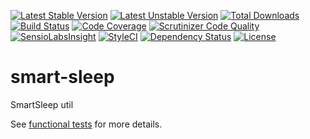 [![Latest Stable Version](https://poser.pugx.org/anime-db/smart-sleep/v/stable.png)](https://packagist.org/packages/anime-db/smart-sleep)
[![Latest Unstable Version](https://poser.pugx.org/anime-db/smart-sleep/v/unstable.png)](https://packagist.org/packages/anime-db/smart-sleep)
[![Total Downloads](https://poser.pugx.org/anime-db/smart-sleep/downloads)](https://packagist.org/packages/anime-db/smart-sleep)
[![Build Status](https://travis-ci.org/anime-db/smart-sleep.svg?branch=master)](https://travis-ci.org/anime-db/smart-sleep)
[![Code Coverage](https://scrutinizer-ci.com/g/anime-db/smart-sleep/badges/coverage.png?b=master)](https://scrutinizer-ci.com/g/anime-db/smart-sleep/?branch=master)
[![Scrutinizer Code Quality](https://scrutinizer-ci.com/g/anime-db/smart-sleep/badges/quality-score.png?b=master)](https://scrutinizer-ci.com/g/anime-db/smart-sleep/?branch=master)
[![SensioLabsInsight](https://insight.sensiolabs.com/projects/22dbc4bf-167a-468b-b84e-014f4a8d23ff/mini.png)](https://insight.sensiolabs.com/projects/22dbc4bf-167a-468b-b84e-014f4a8d23ff)
[![StyleCI](https://styleci.io/repos/61719557/shield)](https://styleci.io/repos/61719557)
[![Dependency Status](https://www.versioneye.com/user/projects/576a99d6fdabcd0046ae922e/badge.svg?style=flat)](https://www.versioneye.com/user/projects/576a99d6fdabcd0046ae922e)
[![License](https://poser.pugx.org/anime-db/smart-sleep/license.png)](https://packagist.org/packages/anime-db/smart-sleep)

# smart-sleep
SmartSleep util

See [functional tests](https://github.com/anime-db/smart-sleep/tree/master/tests/functional) for more details.
